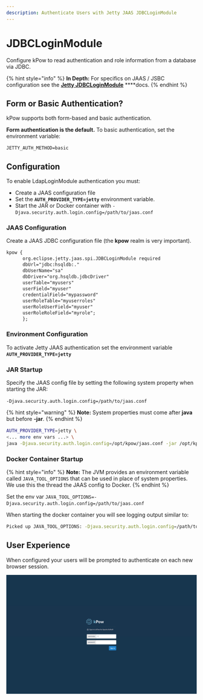 ```yaml
---
description: Authenticate Users with Jetty JAAS JDBCLoginModule
---
```


# JDBCLoginModule

Configure kPow to read authentication and role information from a database via JDBC.

{% hint style="info" %}
**In Depth:** For specifics on JAAS / JSBC configuration see the [**Jetty JDBCLoginModule**](https://www.eclipse.org/jetty/documentation/current/jaas-support.html#jetty-jaas) ****docs.
{% endhint %}

## Form or Basic Authentication?

kPow supports both form-based and basic authentication.

**Form authentication is the default.** To basic authentication, set the environment variable:

```text
JETTY_AUTH_METHOD=basic
```

## Configuration

To enable LdapLoginModule authentication you must:

* Create a JAAS configuration file
* Set the **`AUTH_PROVIDER_TYPE=jetty`** environment variable.
* Start the JAR or Docker container with `-Djava.security.auth.login.config=/path/to/jaas.conf`

### JAAS Configuration

Create a JAAS JDBC configuration file \(the **kpow** realm is very important\).

```text
kpow {
      org.eclipse.jetty.jaas.spi.JDBCLoginModule required
      dbUrl="jdbc:hsqldb:."
      dbUserName="sa"
      dbDriver="org.hsqldb.jdbcDriver"
      userTable="myusers"
      userField="myuser"
      credentialField="mypassword"
      userRoleTable="myuserroles"
      userRoleUserField="myuser"
      userRoleRoleField="myrole";
      };
```

### Environment Configuration

To activate Jetty JAAS authentication set the environment variable **`AUTH_PROVIDER_TYPE=jetty`**

### JAR Startup

Specify the JAAS config file by setting the following system property when starting the JAR:

  `-Djava.security.auth.login.config=/path/to/jaas.conf` 

{% hint style="warning" %}
**Note:** System properties must come after **java** but before **-jar**.
{% endhint %}

```bash
AUTH_PROVIDER_TYPE=jetty \
<... more env vars ...> \
java -Djava.security.auth.login.config=/opt/kpow/jaas.conf -jar /opt/kpow/latest.jar 
```

### Docker Container Startup

{% hint style="info" %}
**Note:** The JVM provides an environment variable called `JAVA_TOOL_OPTIONS` that can be used in place of system properties. We use this the thread the JAAS config to Docker.
{% endhint %}

Set the env var `JAVA_TOOL_OPTIONS=-Djava.security.auth.login.config=/path/to/jaas.conf`

When starting the docker container you will see logging output similar to:

```bash
Picked up JAVA_TOOL_OPTIONS: -Djava.security.auth.login.config=/path/to/jaas.conf
```

## User Experience

When configured your users will be prompted to authenticate on each new browser session.

![](../.gitbook/assets/screen-login.png)

